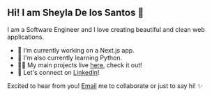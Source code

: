 ## Hi! I am Sheyla De los Santos 👋

I am a Software Engineer and I love creating beautiful and clean web applications. 


- 🔭 I’m currently working on a Next.js app. 
- 🌱 I'm also currently learning Python. 
- 👩‍💻 My main projects live [here](https://sheyladelossantos.onrender.com/), check it out! 
- 🔗 Let's connect on [LinkedIn](https://www.linkedin.com/in/sheyladelossantos/)!

Excited to hear from you! [Email](mailto:delossantosshey@gmail.com) me to collaborate or just to say hi! ✨
 
<!--
**ssshhheeeyyy/ssshhheeeyyy** is a ✨ _special_ ✨ repository because its `README.md` (this file) appears on your GitHub profile.

Here are some ideas to get you started:

- 🔭 I’m currently working on ...
- 🌱 I’m currently learning ...
- 👯 I’m looking to collaborate on ...
- 🤔 I’m looking for help with ...
- 💬 Ask me about ...
- 📫 How to reach me: ...
- 😄 Pronouns: ...
- ⚡ Fun fact: ...
-->

